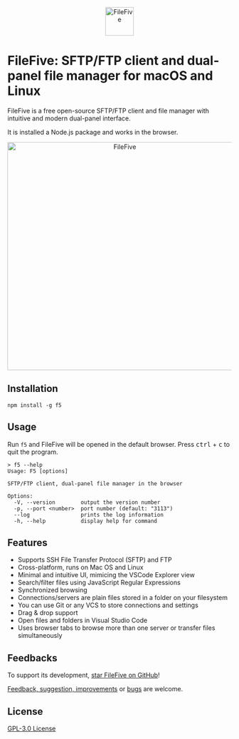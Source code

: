 <p align="center">
    <img src="https://github.com/miroshnikov/f5/blob/main/frontend/src/assets/logo.svg" width="64" alt="FileFive" />
</p>


# FileFive: SFTP/FTP client and dual-panel file manager for macOS and Linux
FileFive is a free open-source SFTP/FTP client and file manager with intuitive and modern dual-panel interface.

It is installed a Node.js package and works in the browser. 

<p align="center">
    <img src="https://github.com/miroshnikov/f5/blob/main/screenshot.jpg" width="512" alt="FileFive" />
</p>

## Installation
```shell
npm install -g f5
```

## Usage
Run `f5` and FileFive will be opened in the default browser. Press <kbd>ctrl</kbd> + <kbd>c</kbd> to quit the program.
```
> f5 --help
Usage: F5 [options]

SFTP/FTP client, dual-panel file manager in the browser

Options:
  -V, --version        output the version number
  -p, --port <number>  port number (default: "3113")
  --log                prints the log information
  -h, --help           display help for command
```

## Features
- Supports SSH File Transfer Protocol (SFTP) and FTP
- Cross-platform, runs on Mac OS and Linux
- Minimal and intuitive UI, mimicing the VSCode Explorer view
- Search/filter files using JavaScript Regular Expressions
- Synchronized browsing
- Connections/servers are plain files stored in a folder on your filesystem
- You can use Git or any VCS to store connections and settings
- Drag & drop support
- Open files and folders in Visual Studio Code
- Uses browser tabs to browse more than one server or transfer files simultaneously

## Feedbacks
To support its development, [star FileFive on GitHub](https://github.com/miroshnikov/f5/stargazers)!

[Feedback, suggestion, improvements](https://github.com/miroshnikov/f5/discussions) or [bugs](https://github.com/miroshnikov/f5/issues) are welcome.

## License
[GPL-3.0 License](LICENSE)
